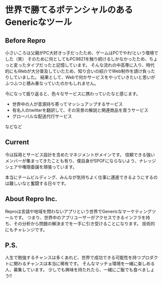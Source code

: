 
# 世界で勝てるポテンシャルのあるGenericなツール


## Before Repro

小さいころは父親がPC大好きっ子だったため、ゲームはPCでやれ!という環境でした（笑） そのために何としてもPC9821を触り続けるしかなかったため、ちょっと変ったタイプだったと記憶しています。 
そんな流れの中高専に入り、時代的にもWebが大分普及していたため、知り合いの紹介でWeb制作を請け負ったりしていました。 結果として、Webで何かサービスをやっていきたいと思いがふつふつと積み重なっていたのかもしれません。

今になって振り返ると、色々なサービスに携わっていたなと感じます。

- 世界中の人が音源持ち寄ってマッシュアップするサービス
- 有名人のtwitterを翻訳して、その背景の解説と関連商品を買うサービス
- グローバルな配送代行サービス

などなど


## Current

今は採用とサービス設計を含めたマネジメントがメインです。 信頼できる強いメンバーが集まってきたことも有り、僕自身がSPOFにならないよう、ナレッジシェアや権限委譲を頑張っています。

本当にチームビルディング、みんなが気持ちよく仕事に邁進できるようにするのは難しいなと奮闘する日々です。

 ## About Repro Inc.
 
 
Reproは言語や地域を問わないアプリという世界でGenericなマーケティングツールです。 つまり、世界中のアプリユーザーがアクセスできるインフラを持ち、その分析から問題の解決までを一手に引き受けることになります。 技術的にもチャレンジです。

## P.S.

人生で勉強するチャンスは多くあれど、世界で成功できる可能性を持つプロダクトに関わるチャンスは本当に稀有です。 そんなマッチョ環境を一緒に楽しめる人、募集しています。 少しでも興味を持たれたら、一緒にご飯でも食べましょう!!
